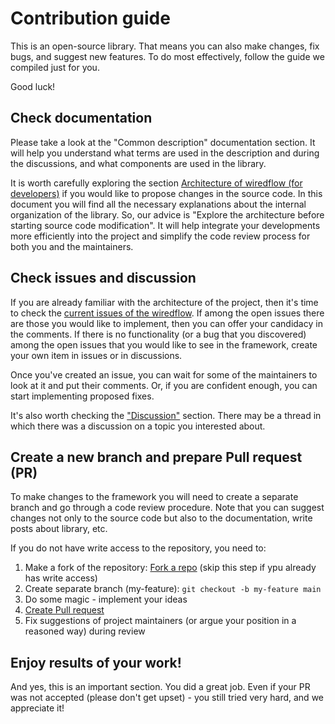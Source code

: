 # Contribution guide

This is an open-source library. That means you can also make changes, 
fix bugs, and suggest new features. To do most effectively, follow the 
guide we compiled just for you. 

Good luck!

## Check documentation

Please take a look at the "Common description" documentation section. 
It will help you understand what terms are used in the description and during the discussions,
and what components are used in the library.

It is worth carefully exploring the section [Architecture of wiredflow (for developers)](../common/architecture.md) if you would like to propose changes in the source code.
In this document you will find all the necessary explanations about the internal organization of the library. 
So, our advice is "Explore the architecture before starting source code modification". It will help integrate your 
developments more efficiently into the project and simplify the code review process for both you and the maintainers.

## Check issues and discussion

If you are already familiar with the architecture of the project, then it's time to check the [current issues
of the wiredflow](https://github.com/wiredhut/wiredflow/issues). 
If among the open issues there are those you would like to implement, then you can offer your candidacy in the comments.
If there is no functionality (or a bug that you discovered) among the open issues that you would like 
to see in the framework, create your own item in issues or in discussions. 

Once you've created an issue, you can wait for some of the maintainers to look at it and put their 
comments. Or, if you are confident enough, you can start implementing proposed fixes.

It's also worth checking the ["Discussion"](https://github.com/wiredhut/wiredflow/discussions) section. There 
may be a thread in which there was a discussion on a topic you interested about.

## Create a new branch and prepare Pull request (PR)

To make changes to the framework you will need to create a separate branch and go through a code review procedure. 
Note that you can suggest changes not only to the source code but also to the documentation, write posts about
library, etc. 

If you do not have write access to the repository, you need to: 

1. Make a fork of the repository: [Fork a repo](https://docs.github.com/en/get-started/quickstart/fork-a-repo) (skip this step if ypu already has write access)
2. Create separate branch (my-feature): `git checkout -b my-feature main`
3. Do some magic - implement your ideas
4. [Create Pull request](https://docs.github.com/en/pull-requests/collaborating-with-pull-requests/proposing-changes-to-your-work-with-pull-requests/creating-a-pull-request)
5. Fix suggestions of project maintainers (or argue your position in a reasoned way) during review

## Enjoy results of your work!

And yes, this is an important section.
You did a great job. Even if your PR was not accepted (please don't get upset) - you still tried 
very hard, and we appreciate it!
